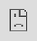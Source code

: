 ```yaml
---
date created: 2022-07-03
date modified: 2023-03-07
title: 🎥 我的PPT
---
```


up:: [[🍀 花园导览]]

>[!INFO]提示  

>
> 测试一下。在网站中嵌入ppt的体验如何。可以鼠标移到左下角将其最大化。

<iframe border=0 frameborder=0 src="https://slides.oldwinter.top/" allow="fullscreen" style="position: absolute; top: 0px; left: 0px; height: 100%; width: 100%; z-index: 999;"></iframe>
